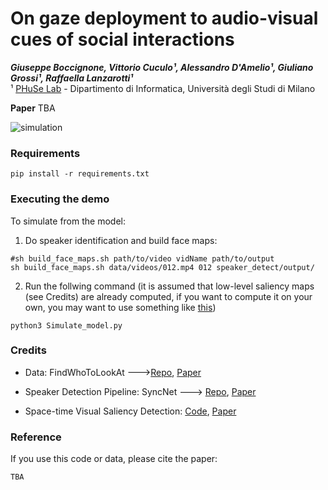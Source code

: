 # On gaze deployment to audio-visual cues of social interactions

***Giuseppe Boccignone, Vittorio Cuculo¹, Alessandro D'Amelio¹, Giuliano Grossi¹, Raffaella Lanzarotti¹***  
¹ [PHuSe Lab](https://phuselab.di.unimi.it) - Dipartimento di Informatica, Università degli Studi di Milano  

**Paper** TBA

![simulation](simulation.gif "Model Simulation")

### Requirements

```
pip install -r requirements.txt
```

### Executing the demo

To simulate from the model:

1. Do speaker identification and build face maps:
```
#sh build_face_maps.sh path/to/video vidName path/to/output
sh build_face_maps.sh data/videos/012.mp4 012 speaker_detect/output/
```
2. Run the follwing command (it is assumed that low-level saliency maps (see Credits) are already computed, if you want to compute it on your own, you may want to use something like [this](https://users.soe.ucsc.edu/~milanfar/research/rokaf/.html/SaliencyDetection.html#Matlab))
```
python3 Simulate_model.py
```

### Credits

- Data: FindWhoToLookAt --->[Repo](https://github.com/yufanLiu/find), [Paper](https://ieeexplore.ieee.org/document/8360155)

- Speaker Detection Pipeline: SyncNet ---> [Repo](https://github.com/joonson/syncnet_python), [Paper](https://www.robots.ox.ac.uk/~vgg/publications/2016/Chung16a/chung16a.pdf)

- Space-time Visual Saliency Detection: [Code](https://users.soe.ucsc.edu/~milanfar/research/rokaf/.html/SaliencyDetection.html#Matlab), [Paper](http://jov.arvojournals.org/article.aspx?articleid=2122209)

### Reference

If you use this code or data, please cite the paper:
```
TBA
```